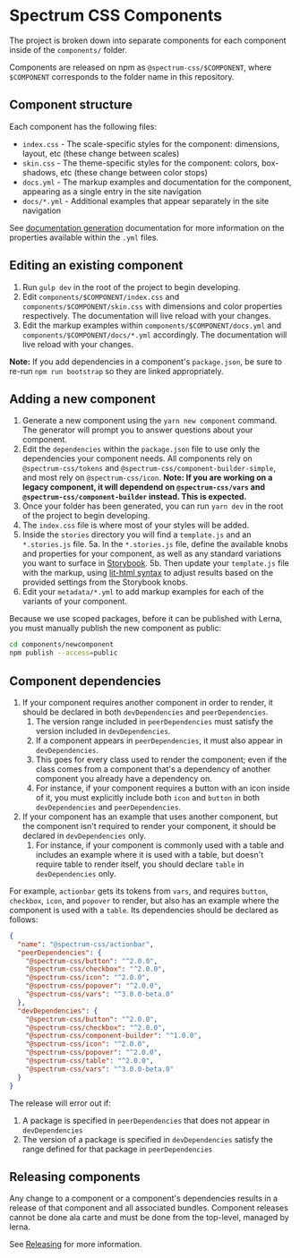 # Spectrum CSS Components

The project is broken down into separate components for each component inside of the `components/` folder.

Components are released on npm as `@spectrum-css/$COMPONENT`, where `$COMPONENT` corresponds to the folder name in this repository.

## Component structure

Each component has the following files:

* `index.css` - The scale-specific styles for the component: dimensions, layout, etc (these change between scales)
* `skin.css` - The theme-specific styles for the component: colors, box-shadows, etc (these change between color stops)
* `docs.yml` - The markup examples and documentation for the component, appearing as a single entry in the site navigation
* `docs/*.yml` - Additional examples that appear separately in the site navigation

See [documentation generation](/tools/bundle-builder/docs/README.md) documentation for more information on the properties available within the `.yml` files.

## Editing an existing component

1. Run `gulp dev` in the root of the project to begin developing.
2. Edit `components/$COMPONENT/index.css` and `components/$COMPONENT/skin.css` with dimensions and color properties respectively. The documentation will live reload with your changes.
3. Edit the markup examples within `components/$COMPONENT/docs.yml` and `components/$COMPONENT/docs/*.yml` accordingly. The documentation will live reload with your changes.

**Note:** If you add dependencies in a component's `package.json`, be sure to re-run `npm run bootstrap` so they are linked appropriately.

## Adding a new component

1. Generate a new component using the `yarn new component` command. The generator will prompt you to answer questions about your component.
2. Edit the `dependencies` within the `package.json` file to use only the dependencies your component needs. All components rely on `@spectrum-css/tokens` and `@spectrum-css/component-builder-simple`, and most rely on `@spectrum-css/icon`. **Note: If you are working on a legacy component, it will dependend on `@spectrum-css/vars` and `@spectrum-css/component-builder` instead. This is expected.**
3. Once your folder has been generated, you can run `yarn dev` in the root of the project to begin developing.
4. The `index.css` file is where most of your styles will be added.
5. Inside the `stories` directory you will find a `template.js` and an `*.stories.js` file.
  5a. In the `*.stories.js` file, define the available knobs and properties for your component, as well as any standard variations you want to surface in [Storybook](https://storybook.js.org/docs/react/writing-stories/introduction).
  5b. Then update your `template.js` file with the markup, using [lit-html syntax](https://lit.dev/docs/templates/overview/) to adjust results based on the provided settings from the Storybook knobs.
6. Edit your `metadata/*.yml` to add markup examples for each of the variants of your component.

Because we use scoped packages, before it can be published with Lerna, you must manually publish the new component as public:

```bash
cd components/newcomponent
npm publish --access=public
```

## Component dependencies

1. If your component requires another component in order to render, it should be declared in both `devDependencies` and `peerDependencies`.
    1. The version range included in `peerDependencies` must satisfy the version included in `devDependencies`.
    1. If a component appears in `peerDependencies`, it must also appear in `devDependencies`.
    1. This goes for every class used to render the component; even if the class comes from a component that's a dependency of another component you already have a dependency on.
    1. For instance, if your component requires a button with an icon inside of it, you must explicitly include both `icon` and `button` in both `devDependencies` and `peerDependencies`.
2. If your component has an example that uses another component, but the component isn't required to render your component, it should be declared in `devDependencies` only.
    1. For instance, if your component is commonly used with a table and includes an example where it is used with a table, but doesn't require table to render itself, you should declare `table` in `devDependencies` only.

For example, `actionbar` gets its tokens from `vars`, and requires `button`, `checkbox`, `icon`, and `popover` to render, but also has an example where the component is used with a `table`. Its dependencies should be declared as follows:

```json
{
  "name": "@spectrum-css/actionbar",
  "peerDependencies": {
    "@spectrum-css/button": "^2.0.0",
    "@spectrum-css/checkbox": "^2.0.0",
    "@spectrum-css/icon": "^2.0.0",
    "@spectrum-css/popover": "^2.0.0",
    "@spectrum-css/vars": "^3.0.0-beta.0"
  },
  "devDependencies": {
    "@spectrum-css/button": "^2.0.0",
    "@spectrum-css/checkbox": "^2.0.0",
    "@spectrum-css/component-builder": "^1.0.0",
    "@spectrum-css/icon": "^2.0.0",
    "@spectrum-css/popover": "^2.0.0",
    "@spectrum-css/table": "^2.0.0",
    "@spectrum-css/vars": "^3.0.0-beta.0"
  }
}
```

The release will error out if:

1. A package is specified in `peerDependencies` that does not appear in `devDependencies`
2. The version of a package is specified in `devDependencies` satisfy the range defined for that package in `peerDependencies`

## Releasing components

Any change to a component or a component's dependencies results in a release of that component and all associated bundles. Component releases cannot be done ala carte and must be done from the top-level, managed by lerna.

See [Releasing](/README.md#Releasing) for more information.
